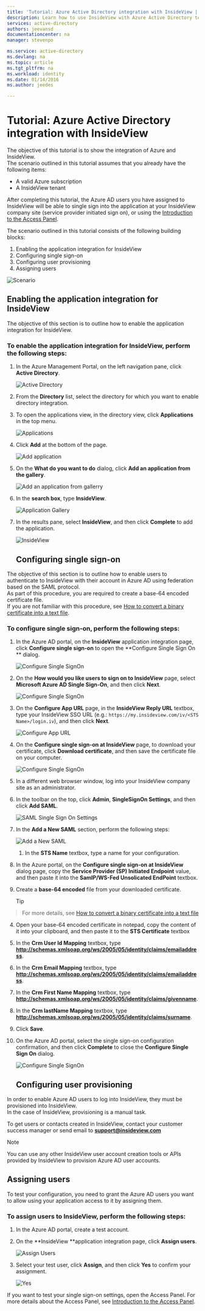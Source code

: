 ```yaml
---
title: 'Tutorial: Azure Active Directory integration with InsideView | Microsoft Azure'
description: Learn how to use InsideView with Azure Active Directory to enable single sign-on, automated provisioning, and more!
services: active-directory
authors: jeevansd
documentationcenter: na
manager: stevenpo

ms.service: active-directory
ms.devlang: na
ms.topic: article
ms.tgt_pltfrm: na
ms.workload: identity
ms.date: 01/14/2016
ms.author: jeedes

---
```

# Tutorial: Azure Active Directory integration with InsideView
The objective of this tutorial is to show the integration of Azure and InsideView.  
The scenario outlined in this tutorial assumes that you already have the following items:

* A valid Azure subscription
* A InsideView tenant

After completing this tutorial, the Azure AD users you have assigned to InsideView will be able to single sign into the application at your InsideView company site (service provider initiated sign on), or using the [Introduction to the Access Panel](active-directory-saas-access-panel-introduction.md).

The scenario outlined in this tutorial consists of the following building blocks:

1. Enabling the application integration for InsideView
2. Configuring single sign-on
3. Configuring user provisioning
4. Assigning users

![Scenario](./media/active-directory-saas-insideview-tutorial/IC794128.png "Scenario")

## Enabling the application integration for InsideView
The objective of this section is to outline how to enable the application integration for InsideView.

### To enable the application integration for InsideView, perform the following steps:
1. In the Azure Management Portal, on the left navigation pane, click **Active Directory**.

   ![Active Directory](./media/active-directory-saas-insideview-tutorial/IC700993.png "Active Directory")

2. From the **Directory** list, select the directory for which you want to enable directory integration.

3. To open the applications view, in the directory view, click **Applications** in the top menu.

   ![Applications](./media/active-directory-saas-insideview-tutorial/IC700994.png "Applications")

4. Click **Add** at the bottom of the page.

   ![Add application](./media/active-directory-saas-insideview-tutorial/IC749321.png "Add application")

5. On the **What do you want to do** dialog, click **Add an application from the gallery**.

   ![Add an application from gallerry](./media/active-directory-saas-insideview-tutorial/IC749322.png "Add an application from gallerry")

6. In the **search box**, type **InsideView**.

   ![Application Gallery](./media/active-directory-saas-insideview-tutorial/IC794129.png "Application Gallery")

7. In the results pane, select **InsideView**, and then click **Complete** to add the application.

   ![InsideView](./media/active-directory-saas-insideview-tutorial/IC794130.png "InsideView")

   ## Configuring single sign-on

The objective of this section is to outline how to enable users to authenticate to InsideView with their account in Azure AD using federation based on the SAML protocol.  
As part of this procedure, you are required to create a base-64 encoded certificate file.  
If you are not familiar with this procedure, see [How to convert a binary certificate into a text file](http://youtu.be/PlgrzUZ-Y1o).

### To configure single sign-on, perform the following steps:
1. In the Azure AD portal, on the **InsideView** application integration page, click **Configure single sign-on** to open the **Configure Single Sign On ** dialog.

   ![Configure Single SignOn](./media/active-directory-saas-insideview-tutorial/IC794131.png "Configure Single SignOn")

2. On the **How would you like users to sign on to InsideView** page, select **Microsoft Azure AD Single Sign-On**, and then click **Next**.

   ![Configure Single SignOn](./media/active-directory-saas-insideview-tutorial/IC794132.png "Configure Single SignOn")

3. On the **Configure App URL** page, in the **InsideView Reply URL** textbox, type your InsideView SSO URL (e.g.: `https://my.insideview.com/iv/<STS Name>/login.iv`), and then click **Next**.

   ![Configure App URL](./media/active-directory-saas-insideview-tutorial/IC794133.png "Configure App URL")

4. On the **Configure single sign-on at InsideView** page, to download your certificate, click **Download certificate**, and then save the certificate file on your computer.

   ![Configure Single SignOn](./media/active-directory-saas-insideview-tutorial/IC794134.png "Configure Single SignOn")

5. In a different web browser window, log into your InsideView company site as an administrator.

6. In the toolbar on the top, click **Admin**, **SingleSignOn Settings**, and then click **Add SAML**.

   ![SAML Single Sign On Settings](./media/active-directory-saas-insideview-tutorial/IC794135.png "SAML Single Sign On Settings")

7. In the **Add a New SAML** section, perform the following steps:

   ![Add a New SAML](./media/active-directory-saas-insideview-tutorial/IC794136.png "Add a New SAML")

   1. In the **STS Name** textbox, type a name for your configuration.
2. In the Azure portal, on the **Configure single sign-on at InsideView** dialog page, copy the **Service Provider (SP) Initiated Endpoint** value, and then paste it into the **SamlP/WS-Fed Unsolicated EndPoint** textbox.
3. Create a **base-64 encoded** file from your downloaded certificate.

   > [!TIP]
> For more details, see [How to convert a binary certificate into a text file](http://youtu.be/PlgrzUZ-Y1o)
> 
4. Open your base-64 encoded certificate in notepad, copy the content of it into your clipboard, and then paste it to the **STS Certificate** textbox

5. In the **Crm User Id Mapping** textbox, type **http://schemas.xmlsoap.org/ws/2005/05/identity/claims/emailaddress**.
6. In the **Crm Email Mapping** textbox, type **http://schemas.xmlsoap.org/ws/2005/05/identity/claims/emailaddress**.
7. In the **Crm First Name Mapping** textbox, type **http://schemas.xmlsoap.org/ws/2005/05/identity/claims/givenname**.
8. In the **Crm lastName Mapping** textbox, type **http://schemas.xmlsoap.org/ws/2005/05/identity/claims/surname**.
9. Click **Save**.

8. On the Azure AD portal, select the single sign-on configuration confirmation, and then click **Complete** to close the **Configure Single Sign On** dialog.

   ![Configure Single SignOn](./media/active-directory-saas-insideview-tutorial/IC794137.png "Configure Single SignOn")

   ## Configuring user provisioning

In order to enable Azure AD users to log into InsideView, they must be provisioned into InsideView.  
In the case of InsideView, provisioning is a manual task.

To get users or contacts created in InsideView, contact your customer success manager or send email to **support@insideview.com**

> [!NOTE]
> You can use any other InsideView user account creation tools or APIs provided by InsideView to provision Azure AD user accounts.
> 
> 
## Assigning users
To test your configuration, you need to grant the Azure AD users you want to allow using your application access to it by assigning them.

### To assign users to InsideView, perform the following steps:
1. In the Azure AD portal, create a test account.

2. On the **InsideView **application integration page, click **Assign users**.

   ![Assign Users](./media/active-directory-saas-insideview-tutorial/IC794138.png "Assign Users")

3. Select your test user, click **Assign**, and then click **Yes** to confirm your assignment.

   ![Yes](./media/active-directory-saas-insideview-tutorial/IC767830.png "Yes")


If you want to test your single sign-on settings, open the Access Panel. For more details about the Access Panel, see [Introduction to the Access Panel](active-directory-saas-access-panel-introduction.md).

